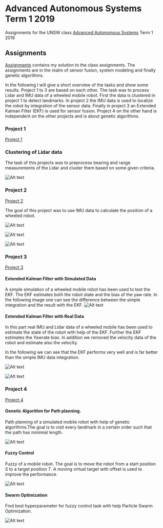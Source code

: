 # Advanced Autonomous Systems Term 1 2019
Assignments for the UNSW class [Advanced Autonomous Systems](https://www.handbook.unsw.edu.au/undergraduate/courses/2019/MTRN4010) Term 1 2019

## Assignments
[Assignments](./assignments) contains my solution to the class assignments.
The assignments are in the realm of sensor fusion, system modeling and finally genetic algorithms.

In the following I will give a short overview of the tasks and show some results.
Project 1 to 3 are based on each other. The task was to process Lidar and IMU data of a wheeled mobile robot.
First the data is clustered in project 1 to detect landmarks.
In project 2 the IMU data is used to localize the robot by integration of the sensor data.
Finally in project 3 an Extended Kalman Filter (EKF) is used for sensor fusion.
Project 4 on the other hand is independent on the other projects and is about genetic algorithms.

### Project 1
[Project 1](./assignments/project1)

### Clustering of Lidar data
The task of this projects was to preprocess bearing and range measurements of the Lidar and cluster them based on some given criteria.

![Alt text](./assignments/project1/results/plot_clustering.gif?raw=true "Results Clustering.")


### Project 2
[Project 2](./assignments/project2)

The goal of this project was to use IMU data to calculate the position of a wheeled robot.

![Alt text](./assignments/project2/results/plot_robot_pos.gif?raw=true "Path Video.")

![Alt text](./assignments/project2/results/plot_robot_pos.png?raw=true "Resulting Path")

![Alt text](./assignments/project2/results/plot_w.png?raw=true "Integrated Yawrate.")


### Project 3
[Project 3](./assignments/project3)


#### Extended Kalman Filter with Simulated Data
A simple simulation of a wheeled mobile robot has been used to test the EKF.
The EKF estimates both the robot state and the bias of the yaw rate.
In the following image one can see the difference between the simple integration and the result with the EKF.
![Alt text](./assignments/project3/results/plot_sim_path.gif?raw=true "EKF Simulation Data.")

#### Extended Kalman Filter with Real Data
In this part real IMU and Lidar data of a wheeled mobile has been used to estimate the state of the robot with help of the EKF. Further the EKF estimates the Yawrate bias. In addition we removed the velocity data of the robot and estimate also the velocity.

In the following we can see that the EKF performs very well and is far better than the simple IMU data integration.

![Alt text](./assignments/project3/results/plot_ekf_real_start.png?raw=true "Real Data EKF Start Time.")

![Alt text](./assignments/project3/results/plot_ekf_real_end.png?raw=true "Real Data EKF End Time.")

### Project 4

[Project 4](./assignments/project4)

#### Genetic Algorithm for Path planning.
Path planning of a simulated mobile robot with help of genetic algorithms.The goal is to visit every landmark in a certain order such that the path has minimial length.

![Alt text](./assignments/project4/results/plot_genetic_algo.png?raw=true "Results of Genetic Algorithm Path Planning.")


#### Fuzzy Control
Fuzzy of a mobile robot. The goal is to move the robot from a start position $S$ to a target position $T$. A moving virtual target with offset is used to improve the performance.

![Alt text](./assignments/project4/results/plot_fuzzy_control.png?raw=true "Frame of Mobile Robot Simulation.")


#### Swarm Optimization
Find best hyperparameter for fuzzy control task with help Particle Swarm Optimization.

![Alt text](./assignments/project4/results/plot_particle_swarm.png?raw=true "Results of Swarm Optimization for Fuzzy Control of Mobile Robot.")
